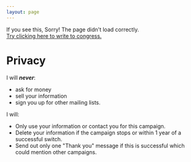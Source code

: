 ```yaml
---
layout: page
---
```


<head>
    <link rel="icon" href="data:image/svg+xml,<svg xmlns=%22http://www.w3.org/2000/svg%22 viewBox=%220 0 100 100%22><text y=%22.9em%22 font-size=%2290%22>☀️</text></svg>">
</head>

<link href='style-embed-whitelabel-v3.css' rel='stylesheet' type='text/css' /><script src='https://actionnetwork.org/widgets/v3/letter/support-for-the-sunshine-protection-act?format=js&source=widget&style=full'></script>
<link rel="stylesheet" type="text/css" href="../style.css">

<div id='can-letter-area-support-for-the-sunshine-protection-act' style='width: 600px'>If you see this, Sorry! The page didn't load correctly. <br/><a href="https://actionnetwork.org/letters/support-for-the-sunshine-protection-act">Try clicking here to write to congress.</a></div>

# Privacy
I will ***never***:
 * ask for money
 * sell your information 
 * sign you up for other mailing lists. 

I will:
 * Only use your information or contact you for this campaign.
 * Delete your information if the campaign stops or within 1 year of a successful switch.
 * Send out only one "Thank you" message if this is successful which could mention other campaigns.